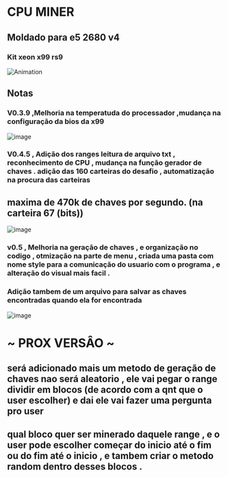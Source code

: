 # CPU MINER 
## Moldado para e5 2680 v4
### Kit xeon x99 rs9

![Animation](https://cdn.dribbble.com/users/900374/screenshots/5338161/cpu_mining_2.gif)

## Notas
### V0.3.9 ,Melhoria na temperatuda do processador ,mudança na configuração da bios da x99 

![image](https://github.com/user-attachments/assets/cf3ef771-d781-40cd-9688-c9f53bd04efc)

### V0.4.5 , Adição dos ranges leitura de arquivo txt , reconhecimento de CPU , mudança na função gerador de chaves . adição das 160 carteiras do desafio , automatização na procura das carteiras 
## maxima de 470k de chaves por segundo. (na carteira 67 (bits))

![image](https://github.com/user-attachments/assets/82f2dc08-a945-42c7-b3a8-1f2b75bee607)

### v0.5 , Melhoria na geração de chaves , e organização no codigo , otmização na parte de menu , criada uma pasta com nome style para a comunicação do usuario com o programa , e alteração do visual mais facil .
### Adição tambem de um arquivo para salvar as chaves encontradas quando ela for encontrada 

![image](https://github.com/user-attachments/assets/8764f071-f2d7-4f46-a63f-97f035e68480)


# ~ PROX VERSÂO ~
## será adicionado mais um metodo de geração de chaves nao será aleatorio , ele vai pegar o range dividir em blocos (de acordo com a qnt que o user escolher) e dai ele vai fazer uma pergunta pro user
## qual bloco quer ser minerado daquele range , e o user pode escolher começar do inicio até o fim ou do fim até o inicio , e tambem criar o metodo random dentro desses blocos .
